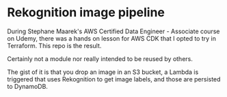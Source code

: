 # Rekognition image pipeline

During Stephane Maarek's AWS Certified Data Engineer - Associate course on Udemy, there was a hands on lesson for AWS CDK that I opted to try in Terraform. This repo is the result.

Certainly not a module nor really intended to be reused by others.

The gist of it is that you drop an image in an S3 bucket, a Lambda is triggered that uses Rekognition to get image labels, and those are persisted to DynamoDB.